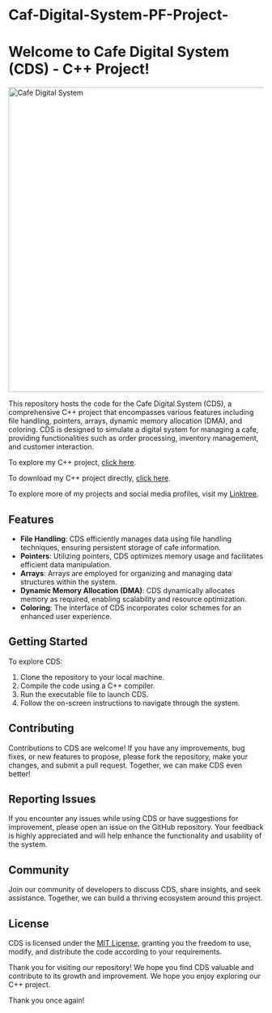 # Caf-Digital-System-PF-Project-

# Welcome to Cafe Digital System (CDS) - C++ Project!

<img width="602" alt="Cafe Digital System" src="https://github.com/BilalAli6/CPP_Projects_Codes/assets/143745255/00479aed-f82a-4994-a9b7-5c8868b6e806">




This repository hosts the code for the Cafe Digital System (CDS), a comprehensive C++ project that encompasses various features including file handling,
pointers, arrays, dynamic memory allocation (DMA), and coloring. CDS is designed to simulate a digital system for managing a cafe, providing functionalities
such as order processing, inventory management, and customer interaction.

To explore my C++ project, [click here](https://drive.google.com/file/d/1So5hrVGsEYJxewbxHlNLthHT4VFWKPJU/view?usp=drive_link). 

To download my C++ project directly, [click here](https://drive.google.com/file/d/1So5hrVGsEYJxewbxHlNLthHT4VFWKPJU/view?usp=drive_link).

To explore more of my projects and social media profiles, visit my [Linktree](linktr.ee/bilalalisaif6).



## Features

- **File Handling**: CDS efficiently manages data using file handling techniques, ensuring persistent storage of cafe information.
- **Pointers**: Utilizing pointers, CDS optimizes memory usage and facilitates efficient data manipulation.
- **Arrays**: Arrays are employed for organizing and managing data structures within the system.
- **Dynamic Memory Allocation (DMA)**: CDS dynamically allocates memory as required, enabling scalability and resource optimization.
- **Coloring**: The interface of CDS incorporates color schemes for an enhanced user experience.

## Getting Started

To explore CDS:

1. Clone the repository to your local machine.
2. Compile the code using a C++ compiler.
3. Run the executable file to launch CDS.
4. Follow the on-screen instructions to navigate through the system.

## Contributing

Contributions to CDS are welcome! If you have any improvements, bug fixes, or new features to propose, please fork the repository, make your changes, and submit a pull request. Together, we can make CDS even better!

## Reporting Issues

If you encounter any issues while using CDS or have suggestions for improvement, please open an issue on the GitHub repository. Your feedback is highly appreciated and will help enhance the functionality and usability of the system.

## Community

Join our community of developers to discuss CDS, share insights, and seek assistance. Together, we can build a thriving ecosystem around this project.

## License

CDS is licensed under the [MIT License](LICENSE), granting you the freedom to use, modify, and distribute the code according to your requirements.

Thank you for visiting our repository! We hope you find CDS valuable and contribute to its growth and improvement. We hope you enjoy exploring our C++ project.


Thank you once again!

